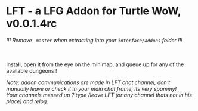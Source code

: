 # LFT - a LFG Addon for Turtle WoW, v0.0.1.4rc
_!!! Remove `-master` when extracting into your `interface/addons` folder !!!_<BR><BR><Br>


Install, open it from the eye on the minimap, and queue up for any of the available dungeons !


_Note: addon communications are made in LFT chat channel, don't manually leave or check it in your main chat frame, its very spammy!_<Br>
_Your channels messed up ? type /leave LFT (or any channel thats not in his place) and relog._
